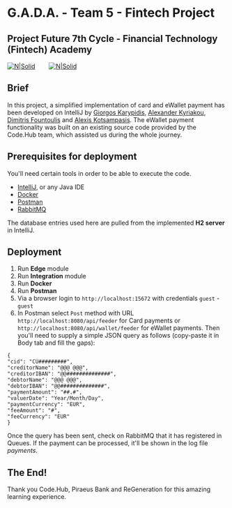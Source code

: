 # G.A.D.A. - Team 5 - Fintech Project
## Project Future 7th Cycle - Financial Technology (Fintech) Academy
[![N|Solid](https://www.codehub.gr/wp-content/uploads/2018/01/cropped-CodeHub-logo_320x132.png)](https://www.codehub.gr/)&nbsp;&nbsp;&nbsp;&nbsp;&nbsp;&nbsp;&nbsp; [![N|Solid](https://www.regeneration.gr/wp-content/uploads/2021/07/Logos.svg)](https://www.regeneration.gr/)

## Brief
In this project, a simplified implementation of card and eWallet payment has been developed on IntelliJ by [Giorgos Karypidis](https://www.linkedin.com/in/georgios-karypidis/), [Alexander Kyriakou](https://www.linkedin.com/in/alexanderkyriakou/), [Dimitris Fountoulis](https://www.linkedin.com/in/dimitrisfountoulis/) and [Alexis Kotsampasis](https://www.linkedin.com/in/alexis-kotsampasis-738541a2/). The eWallet payment functionality was built on an existing source code provided by the Code.Hub team, which assisted us during the whole journey.

## Prerequisites for deployment
You'll need certain tools in order to be able to execute the code.
- [IntelliJ](https://www.jetbrains.com/idea/download/#section=windows), or any Java IDE
- [Docker](https://docs.docker.com/get-docker/)
- [Postman](https://www.postman.com/downloads/)
- [RabbitMQ](https://www.rabbitmq.com/download.html)

The database entries used here are pulled from the implemented **H2 server** in IntelliJ.

## Deployment

1. Run **Edge** module
2. Run **Integration** module
2. Run **Docker**
3. Run **Postman**
4. Via a browser login to ```http://localhost:15672``` with credentials ```guest``` - ```guest```
5. In Postman select ```Post``` method with URL ```http://localhost:8080/api/feeder``` for Card payments or ```http://localhost:8080/api/wallet/feeder``` for eWallet payments. Then you'll need to supply a simple JSON query as follows (copy-paste it in Body tab and fill the gaps):
```
{
"cid": "CU#########",
"creditorName": "@@@ @@@",
"creditorIBAN": "@@##############",
"debtorName": "@@@ @@@",
"debtorIBAN": "@@##############",
"paymentAmount": "##.#",
"valuerDate": "Year/Month/Day",
"paymentCurrency": "EUR",
"feeAmount": "#",
"feeCurrency": "EUR"
}
```
Once the query has been sent, check on RabbitMQ that it has registered in Queues. If the payment can be processed, it'll be shown in the log file _payments_.

## The End!
Thank you Code.Hub, Piraeus Bank and ReGeneration for this amazing learning experience.
